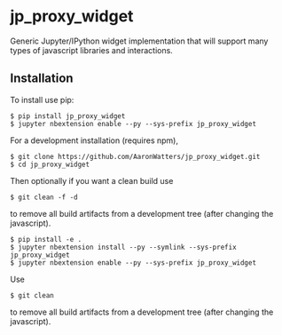 jp_proxy_widget
===============================

Generic Jupyter/IPython widget implementation that will support many types of javascript libraries and interactions.

Installation
------------

To install use pip:

    $ pip install jp_proxy_widget
    $ jupyter nbextension enable --py --sys-prefix jp_proxy_widget


For a development installation (requires npm),

    $ git clone https://github.com/AaronWatters/jp_proxy_widget.git
    $ cd jp_proxy_widget

Then optionally if you want a clean build use

    $ git clean -f -d

to remove all build artifacts from a development tree (after changing the javascript).

    $ pip install -e .
    $ jupyter nbextension install --py --symlink --sys-prefix jp_proxy_widget
    $ jupyter nbextension enable --py --sys-prefix jp_proxy_widget

Use

    $ git clean

to remove all build artifacts from a development tree (after changing the javascript).
